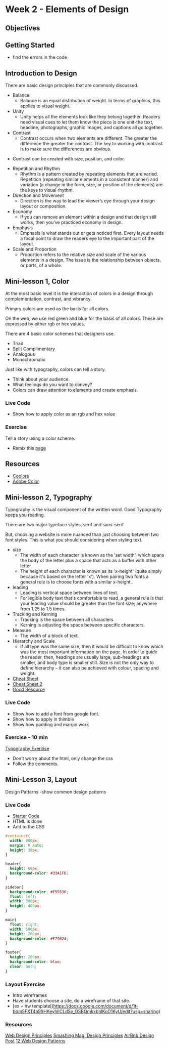 # Week 2 - Elements of Design

## Objectives

## Getting Started
- find the errors in the code

## Introduction to Design
There are basic design principles that are commonly discussed.
- Balance
  + Balance is an equal distribution of weight. In terms of graphics, this applies to visual weight.
- Unity
  + Unity helps all the elements look like they belong together. Readers need visual cues to let them know the piece is one unit-the text, headline, photographs, graphic images, and captions all go together.
- Contrast
  + Contrast occurs when two elements are different. The greater the difference the greater the contrast. The key to working with contrast is to make sure the differences are obvious.
+ Contrast can be created with size, position, and color.
- Repetition and Rhythm
  + Rhythm is a pattern created by repeating elements that are varied. Repetition (repeating similar elements in a consistent manner) and variation (a change in the form, size, or position of the elements) are the keys to visual rhythm.
- Direction and Movement
  + Direction is the way to lead the viewer’s eye through your design layout or composition.
- Economy
  + If you can remove an element within a design and that design still works, then you’ve practiced economy in design.
- Emphasis
  + Emphasis is what stands out or gets noticed first. Every layout needs a focal point to draw the readers eye to the important part of the layout.
- Scale and Proportion
  + Proportion refers to the relative size and scale of the various elements in a design. The issue is the relationship between objects, or parts, of a whole.

## Mini-lesson 1, Color
At the most basic level it is the interaction of colors in a design through complementation, contrast, and vibrancy.

Primary colors are used as the basis for all colors.

On the web, we use red green and blue for the basis of all colors. These are expressed by either rgb or hex values.

There are 4 basic color schemes that designers use.
- Triad
- Split Complimentary
- Analogous
- Monochromatic

Just like with typography, colors can tell a story.
- Think about your audience.
- What feelings do you want to convey?
- Colors can draw attention to elements and create emphasis.

### Live Code
- Show how to apply color as an rgb and hex value

### Exercise
Tell a story using a color scheme.
- Remix this [page](https://thimbleprojects.org/awdriggs/200681)


## Resources
- [Coolors](https://coolors.co)
- [Adobe Color](https://color.adobe.com/)

## Mini-lesson 2, Typography
Typography is the visual component of the written word. Good Typography keeps you reading.

There are two major typeface styles, serif and sans-serif

But, choosing a website is more nuanced than just choosing between two font styles. This is what you should considering when styling text.
- size
  + The width of each character is known as the 'set width', which spans the body of the letter plus a space that acts as a buffer with other letter
  + The height of each character is known as its 'x-height' (quite simply because it's based on the letter 'x'). When pairing two fonts a general rule is to choose fonts with a similar x-height.
- leading
  + Leading is vertical space between lines of text.
  + For legible body text that's comfortable to read, a general rule is that your leading value should be greater than the font size; anywhere from 1.25 to 1.5 times.
- Tracking and Kerning
  + Tracking is the space between all characters
  + Kerning is adjusting the space between specific characters.
- Measure
  + The width of a block of text.
- Hierarchy and Scale
  + If all type was the same size, then it would be difficult to know which was the most important information on the page. In order to guide the reader, then, headings are usually large, sub-headings are smaller, and body type is smaller still. Size is not the only way to define hierarchy – it can also be achieved with colour, spacing and weight.
- [Cheat Sheet](http://reference.sitepoint.com/css/typography)
- [Cheat Sheet 2](http://adamschwartz.co/magic-of-css/chapters/5-typography/)
- [Good Resource](http://learn.shayhowe.com/html-css/working-with-typography/)

### Live Code
- Show how to add a font from google font.
- Show how to apply in thimble
- Show how padding and margin work

### Exercise - 10 min
[Typography Exercise](https://thimbleprojects.org/awdriggs/200137)
- Don't worry about the html, only change the css
- Follow the comments.


## Mini-Lesson 3, Layout
Design Patterns
-show common design patterns

### Live Code
- [Starter Code](https://thimbleprojects.org/awdriggs/201334)
- HTML is done
- Add to the CSS

```css
#container{
  width: 800px;
  margin: 0 auto;
  height: 30px;
}

header{
  height: 60px;
  background-color: #33A1FD;
}

sidebar{
  background-color: #F55536;
  float: left;
  width: 300px;
  height: 400px;
}

main{
  float: right;
  width: 500px;
  height: 200px;
  background-color: #F79824;
}

footer{
  height: 200px;
  background-color: blue;
  clear: both;
}
```

### Layout Exercise
- Intro wireframes
- Have students choose a site, do a wireframe of that site.
- [ex + hw template[(https://docs.google.com/document/d/1t-bbm5FXT4a99HKeyhlICLdSv_OSBQmkxbhlKoD1KyU/edit?usp=sharing)


### Resources
[Web Design Principles](http://learndesignprinciples.com/index.html)
[Smashing Mag: Design Principles](https://www.smashingmagazine.com/2015/06/design-principles-compositional-balance-symmetry-asymmetry/)
[AirBnb Design Post](http://airbnb.design/building-a-visual-language/)
[12 Web Design Patterns](https://www.uxpin.com/studio/blog/web-layout-best-practices-12-timeless-ui-patterns-explained/)
